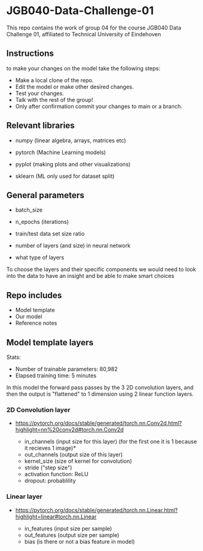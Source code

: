 # JGB040-Data-Challenge-01
This repo contains the work of group 04 for the course JGB040 Data Challenge 01, affiliated to Technical University of Eindehoven

## Instructions 
to make your changes on the model take the following steps:

- Make a local clone of the repo.
- Edit the model or make other desired changes.
- Test your changes.
- Talk with the rest of the group!
- Only after confirmation commit your changes to main or a branch.


## Relevant libraries 

- numpy (linear algebra, arrays, matrices etc)

- pytorch (Machine Learning models)

- pyplot (making plots and other visualizations)

- sklearn (ML only used for dataset split)

## General parameters

- batch_size

- n_epochs    (iterations)

- train/test data set size ratio

- number of layers (and size) in neural network

- what type of layers

To choose the layers and their specific components we would need to
look into the data to have an insight and be able to make smart choices

## Repo includes

- Model template 
- Our model 
- Reference notes


## Model template layers

Stats:
- Number of trainable parameters: 80,982
- Elapsed training time: 5 minutes

In this model the forward pass passes by the 3 2D convolution layers, 
and then the output is "flattened" to 1 dimension
using 2 linear function layers.



### 2D Convolution layer	
- https://pytorch.org/docs/stable/generated/torch.nn.Conv2d.html?highlight=nn%20conv2d#torch.nn.Conv2d

	- in_channels  (input size for this layer) (for the first one it is 1 because it recieves 1 image)*
	- out_channels (output size of this layer)
	- kernel_size  (size of kernel for convolution)
	- stride       ("step size")
	- activation function: ReLU
	- dropout: probablility

### Linear layer
- https://pytorch.org/docs/stable/generated/torch.nn.Linear.html?highlight=linear#torch.nn.Linear

	- in_features (input size per sample)
	- out_features (output size per sample)
	- bias (is there or not a bias feature in model)
	
